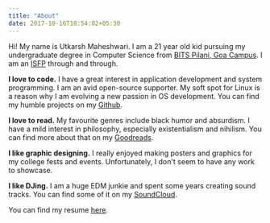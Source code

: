 ```yaml
---
title: "About"
date: 2017-10-16T18:54:02+05:30
---
```


Hi! My name is Utkarsh Maheshwari. I am a 21 year old kid pursuing my
undergraduate degree in Computer Science from
[BITS Pilani, Goa Campus](http://www.bits-pilani.ac.in/Goa/). I am an
[ISFP](https://www.16personalities.com/isfp-personality) through and through.

**I love to code.** I have a great interest in application development and
system programming. I am an avid open-source supporter. My soft spot for Linux
is a reason why I am evolving a new passion in OS development. You can find my
humble projects on my [Github](https://github.com/coditva).

**I love to read.** My favourite genres include black humor and absurdism. I
have a mild interest in philosophy, especially existentialism and nihilism. You
can find more about that on my [Goodreads](https://www.goodreads.com/coditva).

**I like graphic designing.** I really enjoyed making posters and graphics for
my college fests and events. Unfortunately, I don't seem to have any work to
showcase.

**I like DJing.** I am a huge EDM junkie and spent some years creating sound
tracks. You can find some of it on my
[SoundCloud](https://soundcloud.com/coditva).


You can find my resume [here](/resume.pdf).
